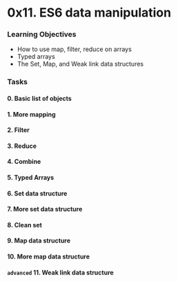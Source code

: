 # 0x11. ES6 data manipulation

### Learning Objectives
* How to use map, filter, reduce on arrays
* Typed arrays
* The Set, Map, and Weak link data structures

### Tasks
#### 0. Basic list of objects
#### 1. More mapping
#### 2. Filter
#### 3. Reduce
#### 4. Combine
#### 5. Typed Arrays
#### 6. Set data structure
#### 7. More set data structure
#### 8. Clean set
#### 9. Map data structure
#### 10. More map data structure
#### `advanced` 11. Weak link data structure
